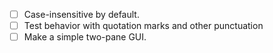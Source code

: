 - [ ] Case-insensitive by default.
- [ ] Test behavior with quotation marks and other punctuation
- [ ] Make a simple two-pane GUI.

